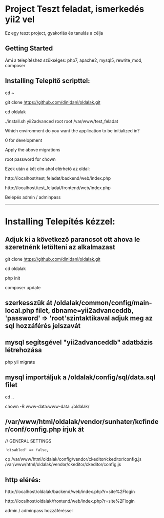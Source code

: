 # Project Teszt feladat, ismerkedés yii2 vel

Ez egy teszt project, gyakorlás és tanulás a célja


## Getting Started

Ami a telepítéshez szükséges: php7, apache2, mysql5, rewrite_mod, composer


## Installing Telepítő scripttel:

cd ~

git clone https://github.com/dinidani/oldalak.git

cd oldalak

./install.sh yii2advanced root root /var/www/test_feladat


Which environment do you want the application to be initialized in?

0 for development

<yes>


Apply the above migrations

<yes>


root password for chown

<password>


Ezek után a két cím ahol elérhető az oldal:

http://localhost/test_feladat/backend/web/index.php

http://localhost/test_feladat/frontend/web/index.php


Belépés admin / adminpass

*****************************************************************************************

# Installing Telepítés kézzel:

## Adjuk ki a következő parancsot ott ahova le szeretnénk letölteni az alkalmazast

git clone https://github.com/dinidani/oldalak.git

cd oldalak

php init

composer update

## szerkesszük át /oldalak/common/config/main-local.php filet, dbname=yii2advanceddb, 'password' => 'root'szintaktikaval adjuk meg az sql hozzáférés jelszavát

## mysql segítsgével "yii2advanceddb" adatbázis létrehozása

php yii migrate

## mysql importáljuk a /oldalak/config/sql/data.sql filet


cd ..

chown -R www-data:www-data ./oldalak/

## /var/www/html/oldalak/vendor/sunhater/kcfinder/conf/config.php írjuk át


// GENERAL SETTINGS

    'disabled' => false,


cp /var/www/html/oldalak/config/vendor/ckeditor/ckeditor/config.js /var/www/html/oldalak/vendor/ckeditor/ckeditor/config.js



## http elérés:

http://localhost/oldalak/backend/web/index.php?r=site%2Flogin

http://localhost/oldalak/frontend/web/index.php?r=site%2Flogin


admin / adminpass hozzáféréssel
